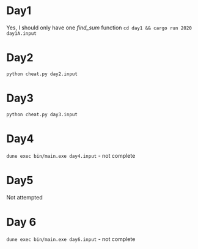 # Day1
Yes, I should only have one *find_sum* function
`cd day1 && cargo run 2020 day1A.input`
# Day2
`python cheat.py day2.input`
# Day3
`python cheat.py day3.input`
# Day4
`dune exec bin/main.exe day4.input` - not complete
# Day5
Not attempted
# Day 6
`dune exec bin/main.exe day6.input` - not complete